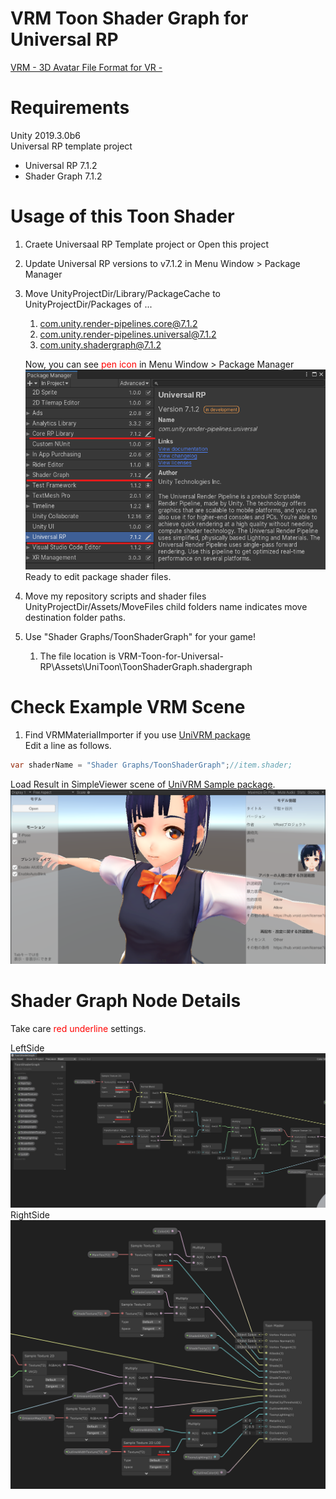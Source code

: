 # VRM Toon Shader Graph for Universal RP

[VRM - 3D Avatar File Format for VR -](https://vrm.dev/en/)

# Requirements
Unity 2019.3.0b6  
Universal RP template project  
 - Universal RP 7.1.2
 - Shader Graph 7.1.2

# Usage of this Toon Shader  
1. Craete Universaal RP Template project or Open this project
1. Update Universal RP versions to v7.1.2 in Menu Window > Package Manager
1. Move UnityProjectDir/Library/PackageCache to UnityProjectDir/Packages of ...  
    1. com.unity.render-pipelines.core@7.1.2
    1. com.unity.render-pipelines.universal@7.1.2
    1. com.unity.shadergraph@7.1.2  

    Now, you can see <font color="Red">pen icon</font> in Menu Window > Package Manager  
    ![packageManager](README/PackageManager2019-10-13120125.png)  
    Ready to edit package shader files.

1. Move my repository scripts and shader files  
    UnityProjectDir/Assets/MoveFiles child folders name indicates move destination folder paths.

1. Use "Shader Graphs/ToonShaderGraph" for your game!
    1. The file location is VRM-Toon-for-Universal-RP\Assets\UniToon\ToonShaderGraph.shadergraph

# Check Example VRM Scene

1. Find VRMMaterialImporter if you use [UniVRM package](https://github.com/vrm-c/UniVRM)  
    Edit a line as follows.
 ```cs
 var shaderName = "Shader Graphs/ToonShaderGraph";//item.shader;
 ```
Load Result in SimpleViewer scene of [UniVRM Sample package](https://github.com/vrm-c/UniVRM).    
![warabeda](README/ShaderResult-2019-10-13134347.png)

# Shader Graph Node Details
Take care <font color="Red">red underline</font> settings.

LeftSide  
![leftGraph](README/ShaderGraph1_2019-10-13135511.png)
RightSide  
![RightGraph](README/ShaderGraph_2019-10-13135712.png)
